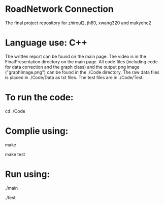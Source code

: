 # RoadNetwork Connection
The final project repository for zhiroul2, jh80, xwang320 and mukyehc2

# Language use: C++

The written report can be found on the main page. 
The video is in the FinalPresentation directory on the main page.
All code files (including code for data correction and the graph class) and the output png image ("graphImage.png") can be found in the ./Code directory. 
The raw data files is placed in ./Code/Data as txt files. The test files are in ./Code/Test. 

# To run the code:

cd ./Code

# Complie using:

make

make test

# Run using:

./main

./test

